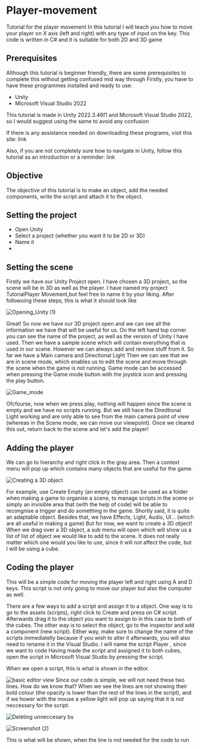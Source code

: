 # Player-movement
Tutorial for the player movement
In this tutorial I will teach you how to move your player on X axis (left and right) with any type of input on the key.
This code is written in C# and it is suitable for both 2D and 3D game

## Prerequisites
Although this tutorial is beginner friendly, there are some prerequisites to complete this without getting confused mid way through
Firstly, you have to have these programmes installed and ready to use: 
- Unity
- Microsoft Visual Studio 2022

 This tutorial is made in Unity 2022.3.46f1 and Microsoft Visual Studio 2022, so I would suggest using the same  to avoid any confusion

 If there is any assistance needed on downloading these programs, visit this site:
 link

 Also, if you are not completely sure how to navigate in Unity, follow this tutorial as an introduction or a reminder:
 link

 ## Objective
 The objective of this tutorial is to make an object, add the needed components, write the script and attach it to the object.

 ## Setting the project

 - Open Unity
 - Select a project (whether you want it to be 2D or 3D)
 - Name it
 - 
 ## Setting the scene

 Firstly we have our Unity Project open. I have chosen a 3D project, so the scene will be in 3D as well as the player. I have named my project TutorialPlayer Movement,but feel free to name it by your liking.
 After followoing these steps, this is what it should look like
 
 ![Opening_Unity (1)](https://github.com/user-attachments/assets/f69e46e2-e52b-43b6-ad16-f19f85cff36b)

 Great! So now we have our 3D project open and we can see all the information we have that will be useful for us. 
 On the left hand top corner you can see the name of the project, as well as the version of Unity I have used.
 Then we have a sample scene which will contain everything that is used in our scene. However we can always add and remove stuff from it. So far we have a Main camera and Directional Light
 Then we can see that we are in scene mode, which enables us to edit the scene and move through the scene when the game is not running. Game mode can be accessed when pressing the Game mode button with the joystick icon and pressing the play button.
 
![Game_mode](https://github.com/user-attachments/assets/02465de9-7935-4f34-8486-f18bde105f40)

Ofcfourse, now when we press play, nothing will happen since the scene is empty and we have no scripts running. But we still hace the Diredtional Light working and are only able to see from the main camera point of view (whereas in the Scene mode, we can move our viewpoint).
Once we cleared this out, return back to the scene and let's add the player!

## Adding the player

We can go to hierarchy and right click in the gray area.
Then a context menu will pop up which contains many objects that are useful for the game.

![Creating a 3D object](https://github.com/user-attachments/assets/717af635-10b9-4cbd-bbf6-4dfc1ef2116e)

For example, use Create Empty (an empty object) can be used as a folder when making a game to organise a scene, to manage scripts in the scene or simply an invisible area that (with the help of code) will be able to recongnise a trigger and do something in the game. Shortly said, it is quite an adaptable object. Besides that, we have Effects, Light, Audio, UI... (which are all useful in making a game)
But for now, we want to create a 3D object! When we drag over a 3D object, a sub menu will open which will show us a list of list of object we would like to add to the scene. It does not really matter which one would you like to use, since it will not affect the code, but I will be using a cube. 



## Coding the player

This will be a simple code for moving the player left and right using A and D keys.
This script is not only going to move our player but also the computer as well. 

There are a few ways to add a script and assign it to a object. One way is to go to the assets (scripts), right click to Create and press on C# script. Afterwards drag it to the object you want to assign to in this case to both of the cubes.
The other way is to select the object, go to the inspector and add a component (new script). Either way, make sure to change the name of the scripts immediatelly because if you wish to alter it afterwards, you will also need to rename it in the Visual Studio. I will name the script Player , since we want to code 
Having made the script and assigned it to both cubes, open the script in Microsoft Visual Studio by pressing the script.

When we open a script, this is what is shown in the editor.

![basic editor view](https://github.com/user-attachments/assets/b05163fe-4e1b-4bab-b238-d769c5cc7303)
Since our code is simple, we will not need these two lines. How do we know that? When we see the lines are not showing their bold colour (the opacity is lower than the rest of the lines in the script), and if we hower with the mouse a yellow light will pop up saying that it is not neccessary for the script.

![Deleting unneccesary bs](https://github.com/user-attachments/assets/f32d982d-513f-4440-a9a0-a6f29b2417df)

![Screenshot (2)](https://github.com/user-attachments/assets/78ca6014-de3c-4310-84b1-97689f016318)

This is what will be shown, when the line is not needed for the code to run











 

